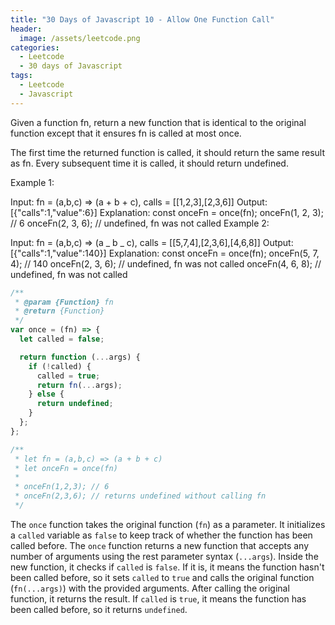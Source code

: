 ```yaml
---
title: "30 Days of Javascript 10 - Allow One Function Call"
header:
  image: /assets/leetcode.png
categories:
  - Leetcode
  - 30 days of Javascript
tags:
  - Leetcode
  - Javascript
---
```


Given a function fn, return a new function that is identical to the original function except that it ensures fn is called at most once.

The first time the returned function is called, it should return the same result as fn.
Every subsequent time it is called, it should return undefined.

Example 1:

Input: fn = (a,b,c) => (a + b + c), calls = [[1,2,3],[2,3,6]]
Output: [{"calls":1,"value":6}]
Explanation:
const onceFn = once(fn);
onceFn(1, 2, 3); // 6
onceFn(2, 3, 6); // undefined, fn was not called
Example 2:

Input: fn = (a,b,c) => (a _ b _ c), calls = [[5,7,4],[2,3,6],[4,6,8]]
Output: [{"calls":1,"value":140}]
Explanation:
const onceFn = once(fn);
onceFn(5, 7, 4); // 140
onceFn(2, 3, 6); // undefined, fn was not called
onceFn(4, 6, 8); // undefined, fn was not called

```js
/**
 * @param {Function} fn
 * @return {Function}
 */
var once = (fn) => {
  let called = false;

  return function (...args) {
    if (!called) {
      called = true;
      return fn(...args);
    } else {
      return undefined;
    }
  };
};

/**
 * let fn = (a,b,c) => (a + b + c)
 * let onceFn = once(fn)
 *
 * onceFn(1,2,3); // 6
 * onceFn(2,3,6); // returns undefined without calling fn
 */
```

The `once` function takes the original function (`fn`) as a parameter.
It initializes a `called` variable as `false` to keep track of whether the function has been called before.
The `once` function returns a new function that accepts any number of arguments using the rest parameter syntax (`...args`).
Inside the new function, it checks if `called` is `false`. If it is, it means the function hasn't been called before, so it sets `called` to `true` and calls the original function (`fn(...args)`) with the provided arguments.
After calling the original function, it returns the result.
If `called` is `true`, it means the function has been called before, so it returns `undefined`.
